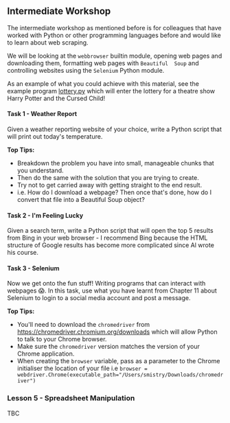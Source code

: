 ## Intermediate Workshop
The intermediate workshop as mentioned before is for colleagues that have worked with Python or other programming 
languages before and would like to learn about web scraping.

We will be looking at the `webbrowser` builtin module, opening web pages and downloading them, formatting web pages with
`Beautiful  Soup` and controlling websites using the `Selenium` Python module.

As an example of what you could achieve with this material, see the example program 
[lottery.py](/intermediate/lesson_1/lottery.py) which will enter the lottery for a theatre show Harry Potter and the 
Cursed Child!

#### Task 1 - Weather Report
Given a weather reporting website of your choice, write a Python script that will print out today's temperature.

**Top Tips:** 
- Breakdown the problem you have into small, manageable chunks that you understand. 
- Then do the same with the solution that you are trying to create. 
- Try not to get carried away with getting straight to the end result. 
- i.e. How do I download a webpage? Then once that's done, how do I convert that file into a Beautiful Soup object?

#### Task 2 - I'm Feeling Lucky
Given a search term, write a Python script that will open the top 5 results from Bing in your web browser - I recommend
Bing because the HTML structure of Google results has become more complicated since Al wrote his course.

#### Task 3 - Selenium
Now we get onto the fun stuff! Writing programs that can interact with webpages 😱. In this task, use what you have
learnt from Chapter 11 about Selenium to login to a social media account and post a message.

**Top Tips:**
- You'll need to download the `chromedriver` from https://chromedriver.chromium.org/downloads which will allow Python to
talk to your Chrome browser.
- Make sure the `chromedriver` version matches the version of your Chrome application.
- When creating the `browser` variable, pass as a parameter to the Chrome initialiser the location of your file i.e 
`browser = webdriver.Chrome(executable_path="/Users/smistry/Downloads/chromedriver")`

### Lesson 5 - Spreadsheet Manipulation
TBC